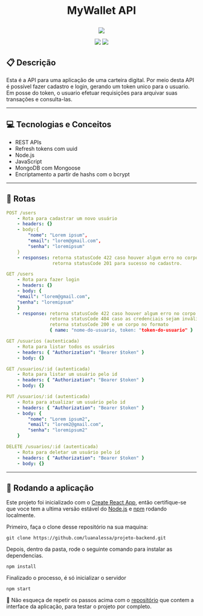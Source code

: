 # <p align = "center"> MyWallet API </p>

<p align="center">
   <img src="https://pics.clipartpng.com/midle/Money_Bag_PNG_Clip_Art-3015.png"/>
</p>

<p align = "center">
   <img src="https://img.shields.io/badge/author-SergioTrajano-4dae71?style=flat-square" />
   <img src="https://img.shields.io/github/languages/count/SergioTrajano/MyWallet---API?color=4dae71&style=flat-square" />
</p>


##  :clipboard: Descrição

Esta é a API para uma aplicação de uma carteira digital. Por meio desta API é possível fazer cadastro e login, gerando um token unico para o usuario. Em posse do token, o usuario efetuar requisições para arquivar suas transações e consulta-las.

***

## :computer:	 Tecnologias e Conceitos

- REST APIs
- Refresh tokens com uuid
- Node.js
- JavaScript
- MongoDB com Mongoose
- Encriptamento a partir de hashs com o bcrypt

***

## :rocket: Rotas

```yml
POST /users
    - Rota para cadastrar um novo usuário
    - headers: {}
    - body:{
        "nome": "Lorem ipsum",
        "email": "lorem@gmail.com",
        "senha": "loremipsum"
    }
    - responses: retorna statusCode 422 caso houver algum erro no corpo da requesição;
                 retorna statusCode 201 para sucesso no cadastro.         
```
    
```yml 
GET /users
    - Rota para fazer login
    - headers: {}
    - body: {
    "email": "lorem@gmail.com",
    "senha": "loremipsum"
    }
    - response: retorna statusCode 422 caso houver algum erro no corpo da requesição;
                retorna statusCode 404 caso as credenciais sejam inválidas;
                retorna statusCode 200 e um corpo no formato 
                { name: "nome-do-usuario, token: "token-do-usuario" }
```
    
```yml 
GET /usuarios (autenticada)
    - Rota para listar todos os usuários
    - headers: { "Authorization": "Bearer $token" }
    - body: {}
```

```yml
GET /usuarios/:id (autenticada)
    - Rota para listar um usuário pelo id
    - headers: { "Authorization": "Bearer $token" }
    - body: {}
``` 

```yml
PUT /usuarios/:id (autenticada)
    - Rota para atualizar um usuário pelo id
    - headers: { "Authorization": "Bearer $token" }
    - body: {
        "nome": "Lorem ipsum2",
        "email": "lorem2@gmail.com",
        "senha": "loremipsum2"
    }
```
 
```yml
DELETE /usuarios/:id (autenticada)
    - Rota para deletar um usuário pelo id
    - headers: { "Authorization": "Bearer $token" }
    - body: {}
```
***

## 🏁 Rodando a aplicação

Este projeto foi inicializado com o [Create React App](https://github.com/facebook/create-react-app), então certifique-se que voce tem a ultima versão estável do [Node.js](https://nodejs.org/en/download/) e [npm](https://www.npmjs.com/) rodando localmente.

Primeiro, faça o clone desse repositório na sua maquina:

```
git clone https://github.com/luanalessa/projeto-backend.git
```

Depois, dentro da pasta, rode o seguinte comando para instalar as dependencias.

```
npm install
```

Finalizado o processo, é só inicializar o servidor
```
npm start
```

:stop_sign: Não esqueça de repetir os passos acima com o [repositório](https://github.com/luanalessa/projeto-frontend.git) que contem a interface da aplicação, para testar o projeto por completo.
